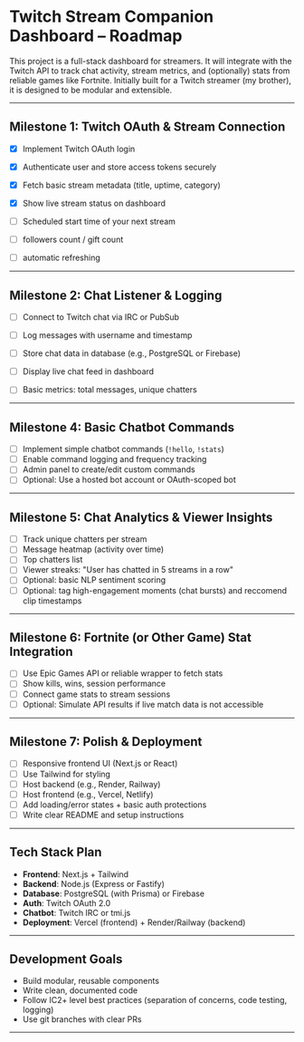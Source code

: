 # Twitch Stream Companion Dashboard – Roadmap

This project is a full-stack dashboard for streamers. It will integrate with the Twitch API to track chat activity, stream metrics, and (optionally) stats from reliable games like Fortnite. Initially built for a Twitch streamer (my brother), it is designed to be modular and extensible.

---

## Milestone 1: Twitch OAuth & Stream Connection

- [x] Implement Twitch OAuth login
- [x] Authenticate user and store access tokens securely
- [x] Fetch basic stream metadata (title, uptime, category)
- [x] Show live stream status on dashboard
- [ ] Scheduled start time of your next stream
- [ ] followers count / gift count
- [ ] automatic refreshing


---

## Milestone 2: Chat Listener & Logging

- [ ] Connect to Twitch chat via IRC or PubSub
- [ ] Log messages with username and timestamp
- [ ] Store chat data in database (e.g., PostgreSQL or Firebase)
- [ ] Display live chat feed in dashboard
- [ ] Basic metrics: total messages, unique chatters


---

## Milestone 4: Basic Chatbot Commands

- [ ] Implement simple chatbot commands (`!hello`, `!stats`)
- [ ] Enable command logging and frequency tracking
- [ ] Admin panel to create/edit custom commands
- [ ] Optional: Use a hosted bot account or OAuth-scoped bot

---

## Milestone 5: Chat Analytics & Viewer Insights

- [ ] Track unique chatters per stream
- [ ] Message heatmap (activity over time)
- [ ] Top chatters list
- [ ] Viewer streaks: "User has chatted in 5 streams in a row"
- [ ] Optional: basic NLP sentiment scoring
- [ ] Optional: tag high-engagement moments (chat bursts) and reccomend clip timestamps

---

## Milestone 6: Fortnite (or Other Game) Stat Integration

- [ ] Use Epic Games API or reliable wrapper to fetch stats
- [ ] Show kills, wins, session performance
- [ ] Connect game stats to stream sessions
- [ ] Optional: Simulate API results if live match data is not accessible

---

## Milestone 7: Polish & Deployment

- [ ] Responsive frontend UI (Next.js or React)
- [ ] Use Tailwind for styling
- [ ] Host backend (e.g., Render, Railway)
- [ ] Host frontend (e.g., Vercel, Netlify)
- [ ] Add loading/error states + basic auth protections
- [ ] Write clear README and setup instructions

---


## Tech Stack Plan

- **Frontend**: Next.js + Tailwind
- **Backend**: Node.js (Express or Fastify)
- **Database**: PostgreSQL (with Prisma) or Firebase
- **Auth**: Twitch OAuth 2.0
- **Chatbot**: Twitch IRC or tmi.js
- **Deployment**: Vercel (frontend) + Render/Railway (backend)

---

## Development Goals

- Build modular, reusable components
- Write clean, documented code
- Follow IC2+ level best practices (separation of concerns, code testing, logging)
- Use git branches with clear PRs

---

